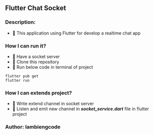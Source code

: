 ## Flutter Chat Socket

### Description:
- 🚀 This application using Flutter for develop a realtime chat app

### How I can run it?
- 🚀 Have a socket server
- 🚀 Clone this repository
- 🚀 Run below code in terminal of project
```terminal
flutter pub get
flutter run
```

### How I can extends project?
- 🚀 Write extend channel in socket server
- 🚀 Listen and emit new channel in ***socket_service.dart*** file in flutter project

### Author: lambiengcode
